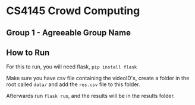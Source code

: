 # CS4145 Crowd Computing
## Group 1 - Agreeable Group Name

## How to Run
For this to run, you will need flask, `pip install flask`

Make sure you have csv file containing the videoID's, create a folder in the root called `data/` and add the `res.csv` file to this folder.

Afterwards run `flask run`, and the results will be in the results folder.
